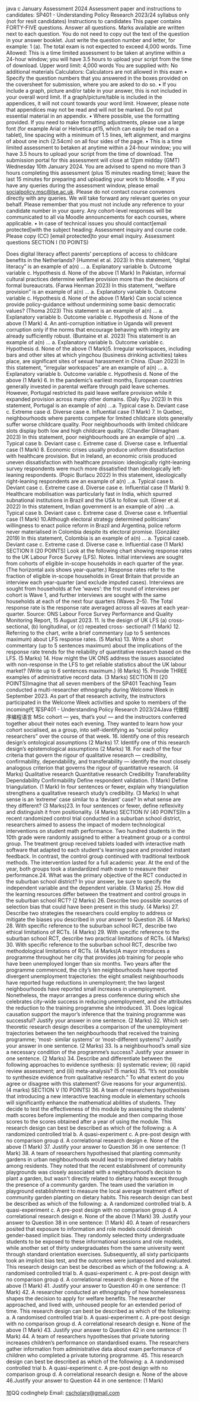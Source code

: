 java c January Assessment 2024 Assessment paper and instructions to candidates: SP401 - Understanding Policy Research 2023/24 syllabus only (not for resit candidates) Instructions to candidates This paper contains FORTY-FIVE questions. Answer all questions. Marks available are written next to each question. You do not need to copy out the text of the question in your answer booklet. Just write the question number and letter, for example: 1 (a). The total exam is not expected to exceed 4,000 words. Time Allowed: This is a time limited assessment to be taken at anytime within a 24-hour window; you will have 3.5 hours to upload your script from the time of download. Upper word limit: 4,000 words You are supplied with: No additional materials Calculators: Calculators are not allowed in this exam • Specify the question numbers that you answered in the boxes provided on the coversheet for submission, where you are asked to do so. • If you include a graph, picture and/or table in your answer, this is not included in your overall word limit. If a graph/picture/table is included in the appendices, it will not count towards your word limit. However, please note that appendices may not be read and will not be marked. Do not put essential material in an appendix. • Where possible, use the formatting provided. If you need to make formatting adjustments, please use a large font (for example Arial or Helvetica pt15, which can easily be read on a tablet), line spacing with a minimum of 1.5 lines, left alignment, and margins of about one inch (2.54cm) on all four sides of the page. • This is a time limited assessment to betaken at anytime within a 24-hour window; you will have 3.5 hours to upload your script from the time of download. The submission portal for this assessment will close at 12pm midday (GMT) Wednesday 10th January 2024. You are advised to spend no more than 3 hours completing this assessment (plus 15 minutes reading time); leave the last 15 minutes for preparing and uploading your work to Moodle. • If you have any queries during the assessment window, please email socialpolicy.msc@lse.ac.uk. Please do not contact course convenors directly with any queries. We will take forward any relevant queries on your behalf. Please remember that you must not include any reference to your candidate number in your query. Any cohort-level responses will be communicated to all via Moodle announcements for each courses, where applicable. • In case of technical issues you should contact[email protected]with the subject heading: Assessment inquiry and course code. Please copy (CC) [email protected]to your email inquiry. Assessment questions SECTION I (10 POINTS)

Does digital literacy affect parents’ perceptions of access to childcare benefits in the Netherlands? (Hummel et al. 2023) In this statement, “digital literacy” is an example of a(n) … a. Explanatory variable b. Outcome variable c. Hypothesis d. None of the above (1 Mark)
In Pakistan, informal cultural practices determine welfare provision more than the decisions of formal bureaucrats. (Farwa Henman 2023) In this statement, “welfare provision” is an example of a(n) … a. Explanatory variable b. Outcome variable c. Hypothesis d. None of the above (1 Mark)
 Can   social   science   provide   policy-guidance   without   undermining   some   basic   democratic   values? (Thoma   2023)
This statement is an example of a(n) … a. Explanatory variable b. Outcome variable c. Hypothesis d. None of the above (1 Mark) 4. An anti-corruption initiative in Uganda will prevent corruption only if the norms that encourage behaving with integrity are already sufficiently robust. (Buntaine et al. 2023) This statement is an example of a(n) … a. Explanatory variable b. Outcome variable c. Hypothesis d. None of the above (1 Mark)5. Irregular workspaces, including bars and other sites at which yingchou (business drinking activities) takes place, are significant sites of sexual harassment in China. (Duan 2023) In this statement, “irregular workspaces” are an example of a(n) … a. Explanatory variable b. Outcome variable c. Hypothesis d. None of the above (1 Mark) 6. In the pandemic’s earliest months, European countries generally invested in parental welfare through paid leave schemes. However, Portugal restricted its paid leave welfare provision while it expanded provision across many other domains. (Daly Ryu 2023) In this statement, Portugal is an example of a(n) …a. Typical case b. Deviant case c. Extreme case d. Diverse case e. Influential case (1 Mark) 7. In Quebec, neighbourhoods where parents compete for limited childcare slots generally suffer worse childcare quality. Poor neighbourhoods with limited childcare slots display both low and high childcare quality. (Chandler Dilmaghani 2023) In this statement, poor neighbourhoods are an example of a(n) …a. Typical case b. Deviant case c. Extreme case d. Diverse case e. Influential case (1 Mark) 8. Economic crises usually produce uniform dissatisfaction with healthcare provision. But in Ireland, an economic crisis produced uneven dissatisfaction with healthcare provision: ideologically right-leaning survey respondents were much more dissatisfied than ideologically left-leaning respondents. (Popic Burlacu 2022) In this statement, ideologically right-leaning respondents are an example of a(n) …a. Typical case b. Deviant case c. Extreme case d. Diverse case e. Influential case (1 Mark) 9. Healthcare mobilisation was particularly fast in India, which spurred subnational institutions in Brazil and the USA to follow suit. (Greer et al. 2022) In this statement, Indian government is an example of a(n) …a. Typical case b. Deviant case c. Extreme case d. Diverse case e. Influential case (1 Mark) 10.Although electoral strategy determined politicians’ willingness to enact police reform in Brazil and Argentina, police reform never materialised in Colombia despite its electoral promise. (González 2019) In this statement, Colombia is an example of a(n) … a. Typical caseb. Deviant case c. Extreme case d. Diverse case e. Influential case (1 Mark) SECTION II (20 POINTS) Look at the following chart showing response rates to the UK Labour Force Survey (LFS). Notes. Initial interviews are sought from cohorts of eligible in-scope households in each quarter of the year. (The horizontal axis shows year-quarter.) Response rates refer to the fraction of eligible in-scope households in Great Britain that provide an interview each year-quarter (and exclude imputed cases). Interviews are sought from households at fve ‘waves’: the frst round of interviews per cohort is Wave 1, and further interviews are sought with the same households at each of the next four quarters (Waves 2–5). The Total response rate is the response rate averaged across all waves at each year-quarter. Source: ONS Labour Force Survey Performance and Quality Monitoring Report, 15 August 2023. 11. Is the design of UK LFS (a) cross-sectional, (b) longitudinal, or (c) repeated cross- sectional? (1 Mark) 12. Referring to the chart, write a brief commentary (up to 5 sentences maximum) about LFS response rates. (5 Marks) 13. Write a short commentary (up to 5 sentences maximum) about the implications of the response rate trends for the reliability of quantitative research based on the LFS. (5 Marks) 14. How might the UK ONS address the issues associated with non-response in the LFS to get reliable statistics about the UK labour market? (Write up to 6 sentences maximum.) (6 Marks) 15. Provide THREE examples of administrative record data. (3 Marks) SECTION III (20 POINTS)Imagine that all seven members of the SP401 Teaching Team conducted a multi-researcher ethnography during Welcome Week in September 2023. As part of that research activity, the instructors participated in the Welcome Week activities and spoke to members of the incoming代 写SP401 - Understanding Policy Research 2023/24Java 代做程序编程语言 MSc cohort — yes, that’s you! — and the instructors conferred together about their notes each evening. They wanted to learn how your cohort socialised, as a group, into self-identifying as “social policy researchers” over the course of that week. 16. Identify one of this research design’s ontological assumptions (2 Marks) 17. Identify one of this research design’s epistemological assumptions (2 Marks) 18. For each of the four criteria that govern the rigour of qualitative research — credibility, confirmability, dependability, and transferability — identify the most closely analogous criterion that governs the rigour of quantitative research. (4 Marks) Qualitative research Quantitative research Credibility
Transferability
Dependability
Confirmability
    Define   respondent   validation.                                                                                                                                                                                              (1 Mark)
    Define   triangulation.                                                                                                                                                                                                                                        (1 Mark)
  In four sentences   or   fewer,   explain   why triangulation   strengthens   a   qualitative   research   study’s   credibility.                      (3 Marks)
  In   what   sense   is   an   ‘extreme’   case   similar   to   a   ‘deviant’   case?   In   what   sense   are   they different?      (3   Marks)23.       In four sentences or fewer, define reflexivity   and distinguish   it from   positionality.   (4   Marks)
SECTION IV (40 POINTS)In a recent randomized control trial conducted in a suburban school district, researchers aimed to assess the impact of modern technological interventions on student math performance. Two hundred students in the 10th grade were randomly assigned to either a treatment group or a control group. The treatment group received tablets loaded with interactive math software that adapted to each student's learning pace and provided instant feedback. In contrast, the control group continued with traditional textbook methods. The intervention lasted for a full academic year. At the end of the year, both groups took a standardized math exam to measure their performance.24. What was the primary objective of the RCT conducted in the suburban school district? In your answer, be sure to specify the independent variable and the dependent variable. (3 Marks) 25. How did the learning resources differ between the treatment and control groups in the suburban school RCT? (2 Marks) 26. Describe two possible sources of selection bias that could have been present in this study. (4 Marks) 27. Describe two strategies the researchers could employ to address or mitigate the biases you described in your answer to Question 26. (4 Marks)
28. With specific reference to the suburban school RCT, describe two ethical limitations of RCTs. (4 Marks) 29. With specific reference to the suburban school RCT, describe two practical limitations of RCTs. (4 Marks) 30. With specific reference to the suburban school RCT, describe two methodological limitations of RCTs. (4 Marks)A mayor introduces a programme throughout her city that provides job training for people who have been unemployed longer than six months. Two years after the programme commenced, the city’s ten neighbourhoods have reported divergent unemployment trajectories: the eight smallest neighbourhoods have reported huge reductions in unemployment; the two largest neighbourhoods have reported small increases in unemployment. Nonetheless, the mayor arranges a press conference during which she celebrates city-wide success in reducing unemployment, and she attributes the reduction to the training programme she introduced. 31. Does logical causation support the mayor’s inference that the training programme was successful? Justify your answer in one sentence. (2 Marks) 32. Which set-theoretic research design describes a comparison of the unemployment trajectories between the ten neighbourhoods that received the training programme; ‘most- similar systems’ or ‘most-different systems’? Justify your answer in one sentence. (2 Marks) 33. Is a neighbourhood’s small size a necessary condition of the programme’s success? Justify your answer in one sentence. (2 Marks) 34. Describe and differentiate between the following approaches to evidence synthesis: (i) systematic review; (ii) rapid review assessment; and (iii) meta-analysis? (5 marks) 35. “It’s not possible to synthesize evidence from qualitative research.” To what extent do you agree or disagree with this statement? Give reasons for your argument(s). (4 marks) SECTION V (10 POINTS) 36. A team of researchers hypothesises that introducing a new interactive teaching module in elementary schools will significantly enhance the mathematical abilities of students. They decide to test the effectiveness of this module by assessing the students' math scores before implementing the module and then comparing those scores to the scores obtained after a year of using the module. This research design can best be described as which of the following: a. A randomized controlled trial b. A quasi-experiment c. A pre-post design with no comparison group d. A correlational research design e. None of the above (1 Mark) 37. Justify your answer to Question 36 in one sentence: (1 Mark) 38. A team of researchers hypothesised that planting community gardens in urban neighbourhoods would lead to improved dietary habits among residents. They noted that the recent establishment of community playgrounds was closely associated with a neighbourhood’s decision to plant a garden, but wasn't directly related to dietary habits except through the presence of a community garden. The team used the variation in playground establishment to measure the local average treatment effect of community garden planting on dietary habits. This research design can best be described as which of the following: a. A randomized controlled trial b. A quasi-experiment c. A pre-post design with no comparison group d. A correlational research design e. None of the above (1 Mark) 39. Justify your answer to Question 38 in one sentence: (1 Mark) 40. A team of researchers posited that exposure to information and role models could diminish gender-based implicit bias. They randomly selected thirty undergraduate students to be exposed to these informational sessions and role models, while another set of thirty undergraduates from the same university went through standard orientation exercises. Subsequently, all sixty participants took an implicit bias test, and the outcomes were juxtaposed and evaluated. This research design can best be described as which of the following: a. A randomised controlled trial b. A quasi-experiment c. A pre-post design with no comparison group d. A correlational research design e. None of the above (1 Mark) 41. Justify your answer to Question 40 in one sentence: (1 Mark) 42. A researcher conducted an ethnography of how homelessness shapes the decision to apply for welfare benefits. The researcher approached, and lived with, unhoused people for an extended period of time. This research design can best be described as which of the following: a. A randomised controlled trial b. A quasi-experiment c. A pre-post design with no comparison group d. A correlational research design e. None of the above (1 Mark) 43. Justify your answer to Question 42 in one sentence: (1 Mark) 44. A team of researchers hypothesises that private tutoring increases children’s performance on standardised exams. The researchers gather information from administrative data about exam performance of children who completed a private tutoring programme. 45. This research design can best be described as which of the following: a. A randomised controlled trial b. A quasi-experiment c. A pre-post design with no comparison group d. A correlational research design e. None of the above 46.Justify your answer to Question 44 in one sentence: (1 Mark)

加QQ codinghelp Email: cscholary@gmail.com
